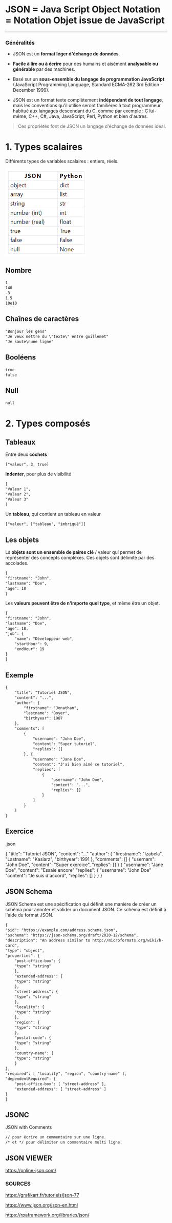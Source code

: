 # JSON = Java Script Object Notation = Notation Objet issue de JavaScript
____

### Généralités 

- JSON est un **format léger d'échange de données**. 

- **Facile à lire ou à écrire** pour des humains et aisément **analysable ou générable** par des machines. 

- Basé sur un **sous-ensemble du langage de programmation JavaScript** (JavaScript Programming Language, Standard ECMA-262 3rd Edition - December 1999). 

- JSON est un format texte complètement **indépendant de tout langage**, mais les conventions qu'il utilise seront familières à tout programmeur habitué aux langages descendant du C, comme par exemple : C lui-même, C++, C#, Java, JavaScript, Perl, Python et bien d'autres. 

> Ces propriétés font de JSON un langage d'échange de données idéal.

# 1. Types scalaires
Différents types de variables scalaires : entiers, réels.

![Alt text](image.png)

## Nombre

    1
    140
    -3
    1.5
    10e10

## Chaînes de caractères 

    "Bonjour les gens"
    "Je veux mettre du \"texte\" entre guillemet"
    "Je saute\nune ligne"

## Booléens

    true
    false

## Null

    null

# 2. Types composés

## Tableaux 

Entre deux **cochets** 

    ["valeur", 3, true]

**Indenter**, pour plus de visibilité 

    [
    "Valeur 1",
    "Valeur 2",
    "Valeur 3"
    ]

Un **tableau**, qui contient un tableau en valeur 

    ["valeur", ["tableau", "imbriqué"]]

## Les objets 

Ls **objets sont un ensemble de paires clé** / valeur qui permet de représenter des concepts complexes. Ces objets sont délimité par des accolades. 

    {
    "firstname": "John",
    "lastname": "Doe",
    "age": 18
    }

Les **valeurs peuvent être de n'importe quel type**, et même être un objet. 

    {
    "firstname": "John",
    "lastname": "Doe",
    "age": 18,
    "job": {
        "name": "Développeur web",
        "startHour": 9,
        "endHour": 19
    }
    }

## Exemple 

    {
        "title": "Tutoriel JSON",
        "content": "...",
        "author": {
            "firstname": "Jonathan",
            "lastname": "Boyer",
            "birthyear": 1987
        },
        "comments": [
            {
                "username": "John Doe",
                "content": "Super tutoriel",
                "replies": []
            }, {
                "username": "Jane Doe",
                "content": "J'ai bien aimé ce tutoriel",
                "replies": [
                    {
                        "username": "John Doe",
                        "content": "...",
                        "replies": []
                    }
                ]
            }
        ]
    }

## Exercice 

.json 

{
    "title": "Tutoriel JSON",
    "content": "..."
    "author": {
        "firestname": "Izabela",
        "Lastname": "Kasiarz",
        "birthyear": 1991
    },
    "comments": []
        { 
            "usernam": "John Doe",
            "content": "Super exercice",
            "replies": []
        }
        {
            "username": "Jane Doe",
            "content": "Essaie encore"
            "replies": {
                "username": "John Doe"
                "content": "Je suis d'accord",
                "replies": []
            }
        }
}


## JSON Schema

JSON Schema est une spécification qui définit une manière de créer un schéma pour annoter et valider un document JSON. Ce schéma est définit à l'aide du format JSON.

    {
    "$id": "https://example.com/address.schema.json",
    "$schema": "https://json-schema.org/draft/2020-12/schema",
    "description": "An address similar to http://microformats.org/wiki/h-card",
    "type": "object",
    "properties": {
        "post-office-box": {
        "type": "string"
        },
        "extended-address": {
        "type": "string"
        },
        "street-address": {
        "type": "string"
        },
        "locality": {
        "type": "string"
        },
        "region": {
        "type": "string"
        },
        "postal-code": {
        "type": "string"
        },
        "country-name": {
        "type": "string"
        }
    },
    "required": [ "locality", "region", "country-name" ],
    "dependentRequired": {
        "post-office-box": [ "street-address" ],
        "extended-address": [ "street-address" ]
    }
    }

## JSONC

JSON with Comments

    // pour écrire un commentaire sur une ligne.
    /* et */ pour délimiter un commentaire multi ligne.

## JSON VIEWER

https://online-json.com/

### SOURCES

https://grafikart.fr/tutoriels/json-77

https://www.json.org/json-en.html

https://rpaframework.org/libraries/json/

